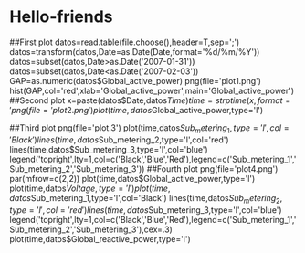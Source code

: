 # Hello-friends
##First plot
datos=read.table(file.choose(),header=T,sep=';')
datos=transform(datos,Date=as.Date(Date,format='%d/%m/%Y'))
datos=subset(datos,Date>as.Date('2007-01-31'))
datos=subset(datos,Date<as.Date('2007-02-03'))
GAP=as.numeric(datos$Global_active_power)
png(file='plot1.png')
hist(GAP,col='red',xlab='Global_active_power',main='Global_active_power')
##Second plot
x=paste(datos$Date,datos$Time)
time=strptime(x,format='%Y-%m-%d %H:%M:%S')
png(file='plot2.png')
plot(time,datos$Global_active_power,type='l')

##Third plot
png(file='plot.3')
plot(time,datos$Sub_metering_1,type='l',col='Black')
lines(time,datos$Sub_metering_2,type='l',col='red')
lines(time,datos$Sub_metering_3,type='l',col='blue')
legend('topright',lty=1,col=c('Black','Blue','Red'),legend=c('Sub_metering_1','Sub_metering_2','Sub_metering_3'))
##Fourth plot
png(file='plot4.png')
par(mfrow=c(2,2))
plot(time,datos$Global_active_power,type='l')
plot(time,datos$Voltage,type='l')
plot(time,datos$Sub_metering_1,type='l',col='Black')
lines(time,datos$Sub_metering_2,type='l',col='red')
lines(time,datos$Sub_metering_3,type='l',col='blue')
legend('topright',lty=1,col=c('Black','Blue','Red'),legend=c('Sub_metering_1','Sub_metering_2','Sub_metering_3'),cex=.3)
plot(time,datos$Global_reactive_power,type='l')
